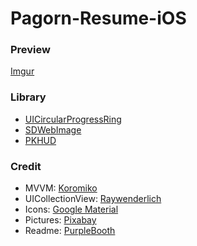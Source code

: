 # Pagorn-Resume-iOS

### Preview
[Imgur](https://i.imgur.com/tz4e63p.gif)

### Library
* [UICircularProgressRing](https://github.com/luispadron/UICircularProgressRing)
* [SDWebImage](https://github.com/rs/SDWebImage)
* [PKHUD](https://github.com/pkluz/PKHUD)



### Credit
* MVVM: [Koromiko](https://github.com/koromiko/Tutorial/tree/master/MVVMPlayground/MVVMPlayground)
* UICollectionView: [Raywenderlich](https://www.raywenderlich.com/136159/uicollectionview-tutorial-getting-started)
* Icons: [Google Material](https://github.com/google/material-design-icons)
* Pictures: [Pixabay](https://pixabay.com)
* Readme: [PurpleBooth](https://gist.github.com/PurpleBooth/109311bb0361f32d87a2)
